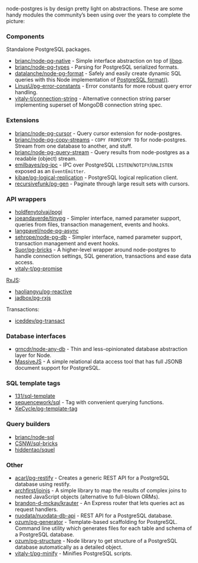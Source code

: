 node-postgres is by design pretty light on abstractions.  These are some handy modules the community’s been using over the years to complete the picture:


### Components

Standalone PostgreSQL packages.

- [brianc/node-pg-native](https://github.com/brianc/node-pg-native) - Simple interface abstraction on top of [libpq](https://github.com/brianc/node-libpq).
- [brianc/node-pg-types](https://github.com/brianc/node-pg-types) - Parsing for PostgreSQL serialized formats.
- [datalanche/node-pg-format](https://github.com/datalanche/node-pg-format) - Safely and easily create dynamic SQL queries with this Node implementation of [PostgreSQL format()](https://www.postgresql.org/docs/current/functions-string.html#FUNCTIONS-STRING-FORMAT).
- [LinusU/pg-error-constants](https://github.com/LinusU/pg-error-constants) - Error constants for more robust query error handling.
- [vitaly-t/connection-string](https://github.com/vitaly-t/connection-string) - Alternative connection string parser implementing superset of MongoDB connection string spec.


### Extensions

- [brianc/node-pg-cursor](https://github.com/brianc/node-pg-cursor) - Query cursor extension for node-postgres.
- [brianc/node-pg-copy-streams](https://github.com/brianc/node-pg-copy-streams) - `COPY FROM`/`COPY TO` for node-postgres. Stream from one database to another, and stuff.
- [brianc/node-pg-query-stream](https://github.com/brianc/node-pg-query-stream) - Query results from node-postgres as a readable (object) stream.
- [emilbayes/pg-ipc](https://github.com/emilbayes/pg-ipc) - IPC over PostgreSQL `LISTEN`/`NOTIFY`/`UNLISTEN` exposed as an `EventEmitter`.
- [kibae/pg-logical-replication](https://github.com/kibae/pg-logical-replication) - PostgreSQL logical replication client.
- [recursivefunk/pg-gen](https://github.com/recursivefunk/pg-gen) - Paginate through large result sets with cursors.


### API wrappers

- [holdfenytolvaj/pogi](https://github.com/holdfenytolvaj/pogi)
- [joeandaverde/tinypg](https://github.com/joeandaverde/tinypg) - Simpler interface, named parameter support, queries from files, transaction management, events and hooks.
- [langpavel/node-pg-async](https://github.com/langpavel/node-pg-async)
- [sehrope/node-pg-db](https://github.com/sehrope/node-pg-db) - Simpler interface, named parameter support, transaction management and event hooks.
- [Suor/pg-bricks](https://github.com/Suor/pg-bricks) - A higher-level wrapper around node-postgres to handle connection settings, SQL generation, transactions and ease data access.
- [vitaly-t/pg-promise](https://github.com/vitaly-t/pg-promise)

[RxJS](https://github.com/ReactiveX/rxjs):

- [haoliangyu/pg-reactive](https://github.com/haoliangyu/pg-reactive)
- [jadbox/pg-rxjs](https://github.com/jadbox/pg-rxjs)

Transactions:

- [iceddev/pg-transact](https://github.com/iceddev/pg-transact)


### Database interfaces

- [grncdr/node-any-db](https://github.com/grncdr/node-any-db) - Thin and less-opinionated database abstraction layer for Node.
- [MassiveJS](https://massivejs.org/) - A simple relational data access tool that has full JSONB document support for PostgreSQL.


### SQL template tags

- [131/sql-template](https://github.com/131/sql-template)
- [sequencework/sql](https://github.com/sequencework/sql) - Tag with convenient querying functions.
- [XeCycle/pg-template-tag](https://github.com/XeCycle/pg-template-tag)


### Query builders

- [brianc/node-sql](https://github.com/brianc/node-sql)
- [CSNW/sql-bricks](https://github.com/CSNW/sql-bricks)
- [hiddentao/squel](https://hiddentao.github.io/squel/)


### Other

- [acarl/pg-restify](https://github.com/acarl/pg-restify) - Creates a generic REST API for a PostgreSQL database using restify.
- [archfirst/joinjs](https://github.com/archfirst/joinjs) - A simple library to map the results of complex joins to nested JavaScript objects (alternative to full-blown ORMs).
- [brandon-d-mckay/krauter](https://github.com/brandon-d-mckay/krauter) - An Express router that lets queries act as request handlers.
- [nuodata/nuodata-db-api](https://github.com/nuodata/nuodata-db-api) - REST API for a PostgreSQL database.
- [ozum/pg-generator](https://www.pg-generator.com/) - Template-based scaffolding for PostgreSQL. Command line utility which generates files for each table and schema of a PostgreSQL database.
- [ozum/pg-structure](https://www.pg-structure.com/) - Node library to get structure of a PostgreSQL database automatically as a detailed object.
- [vitaly-t/pg-minify](https://github.com/vitaly-t/pg-minify) - Minifies PostgreSQL scripts.